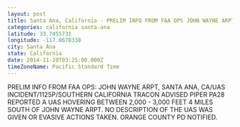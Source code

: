 ```yaml
---
layout: post
title: Santa Ana, California - PRELIM INFO FROM FAA OPS JOHN WAYNE ARPT SANTA ANA CA UAS INCIDENT 1125P SOUTHERN
categories: california santa-ana
latitude: 33.7455731
longitude: -117.8678338
city: Santa Ana
state: California
date: 2014-11-28T03:25:00.000Z
timeZoneName: Pacific Standard Time
---
```


PRELIM INFO FROM FAA OPS: JOHN WAYNE ARPT, SANTA ANA, CA/UAS INCIDENT/1125P/SOUTHERN CALIFORNIA TRACON  ADVISED PIPER PA28 REPORTED A UAS HOVERING BETWEEN 2,000 - 3,000 FEET 4 MILES SOUTH OF JOHN WAYNE ARPT. NO DESCRIPTION OF THE UAS WAS GIVEN OR EVASIVE ACTIONS TAKEN. ORANGE COUNTY PD NOTIFIED.